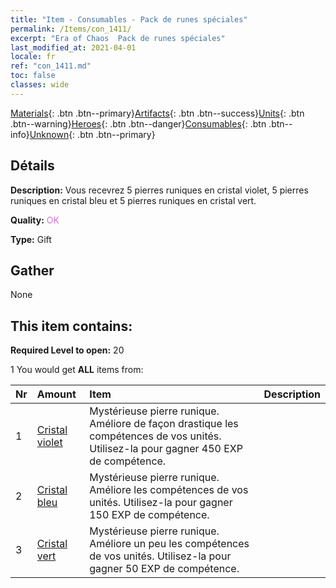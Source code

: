 ```yaml
---
title: "Item - Consumables - Pack de runes spéciales"
permalink: /Items/con_1411/
excerpt: "Era of Chaos  Pack de runes spéciales"
last_modified_at: 2021-04-01
locale: fr
ref: "con_1411.md"
toc: false
classes: wide
---
```

 [Materials](/fr/Items/){: .btn .btn--primary}[Artifacts](/fr/Items/Artifacts/){: .btn .btn--success}[Units](/fr/Items/Units/){: .btn .btn--warning}[Heroes](/fr/Items/Heroes/){: .btn .btn--danger}[Consumables](/fr/Items/Consumables/){: .btn .btn--info}[Unknown](/fr/Items/Unknown/){: .btn .btn--primary}

## Détails
 **Description:** Vous recevrez 5 pierres runiques en cristal violet, 5 pierres runiques en cristal bleu et 5 pierres runiques en cristal vert.

 **Quality:** <span style="color: #DA70D6">OK</span>

 **Type:** Gift

## Gather

  None

## This item contains:

 **Required Level to open:** 20

 1 You would get **ALL** items  from:

  | Nr | Amount |     Item    | Description |
  |:---|:-------|:------------|:-----------:|
  | 1 | [Cristal violet](/fr/Items/con_720/) | Mystérieuse pierre runique. Améliore de façon drastique les compétences de vos unités. Utilisez-la pour gagner 450 EXP de compétence. | 
  | 2 | [Cristal bleu](/fr/Items/con_716/) | Mystérieuse pierre runique. Améliore les compétences de vos unités. Utilisez-la pour gagner 150 EXP de compétence. | 
  | 3 | [Cristal vert](/fr/Items/con_711/) | Mystérieuse pierre runique. Améliore un peu les compétences de vos unités. Utilisez-la pour gagner 50 EXP de compétence. | 
